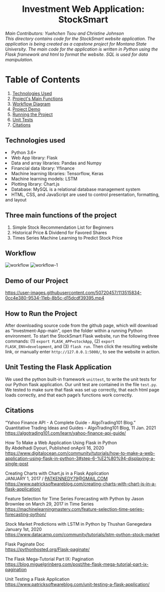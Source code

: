 <h1 align = "center"> Investment Web Application: StockSmart </h1>

_Main Contributors: Yuehchen Tsou and Christine Johnson
<br>This directory contains code for the StockSmart website application. The application is being created as a capstone project for Montana State University. The main code for the application is written in Python using the Flask framework and html to format the website. SQL is used for data manipulation._

# Table of Contents
1. [Technologies Used](#Technologies)
2. [Project's Main Functions](#Three)
3. [Workflow Diagram](#Workflow)
4. [Project Demo](#Demo)
5. [Running the Project](#Running)
6. [Unit Tests](#Testing)
8. [Citations](#Citations)

## Technologies used <a name="Technologies"></a>
<li>Python 3.6+
<li>Web App library: Flask
<li>Data and array libraries: Pandas and Numpy
<li>Financial data library: Yfinance
<li>Machine learning libraries: Tensorflow, Keras
<li>Machine learning models: LSTM
<li>Plotting library: Chart.js
<li>Database: MySQL is a relational database management system
<li>HTML, CSS, and JavaScript are used to control presentation, formatting, and layout 
  
## Three main functions of the project <a name="Three"></a>
1. Simple Stock Recommendation List for Beginners
2. Historical Price & Dividend for Favored Shares
3. Times Series Machine Learning to Predict Stock Price
  
## Workflow
![workflow](https://user-images.githubusercontent.com/50720457/110995530-ba7b1300-8337-11eb-9d2c-49402d4298ca.png)
![workflow-1](https://user-images.githubusercontent.com/50720457/113910757-704e4b80-9796-11eb-8c85-927c33bdaac2.png)

  
## Demo of our Project <a name="Demo"></a>
https://user-images.githubusercontent.com/50720457/113515834-0cc4e380-9534-11eb-8b5c-d15dcdf39395.mp4

## How to Run the Project <a name="Running"></a>
After downloading source code from the github page, which will download as "Investment-App-main", open the folder within a running Python environment. To start the StockSmart Flask website, run the following three commands: (1) `export FLASK_APP=stockApp`, (2) `export FLASK_ENV=development`, and (3) `flask run`. Then click the resulting website link, or manually enter `http://127.0.0.1:5000/`, to see the website in action.

## Unit Testing the Flask Application <a name="Testing"></a>
We used the python built-in framework `unittest`, to write the unit tests for our Python flask application. Our unit test are contained in the file `test.py`. We tested to make sure that flask was set up correctly, that each html page loads correctly, and that each page’s functions work correctly.

## Citations
“Yahoo Finance API - A Complete Guide - AlgoTrading101 Blog.” Quantitative Trading Ideas and Guides - AlgoTrading101 Blog, 11 Jan. 2021 
<br> https://algotrading101.com/learn/yahoo-finance-api-guide/

How To Make a Web Application Using Flask in Python 
<br> By Abdelhadi Dyouri, Published onApril 16, 2020
<br> https://www.digitalocean.com/community/tutorials/how-to-make-a-web-application-using-flask-in-python-3#step-6-%E2%80%94-displaying-a-single-post

Creating Charts with Chart.js in a Flask Application
<br> JANUARY 1, 2017 / PATKENNEDY79@GMAIL.COM
<br> https://www.patricksoftwareblog.com/creating-charts-with-chart-js-in-a-flask-application/

Feature Selection for Time Series Forecasting with Python by Jason Brownlee on March 29, 2017 in Time Series
<br> https://machinelearningmastery.com/feature-selection-time-series-forecasting-python/

Stock Market Predictions with LSTM in Python by Thushan Ganegedara January 1st, 2020
<br> https://www.datacamp.com/community/tutorials/lstm-python-stock-market

Flask Paginate Doc
<br> https://pythonhosted.org/Flask-paginate/

The Flask Mega-Tutorial Part IX: Pagination
<br> https://blog.miguelgrinberg.com/post/the-flask-mega-tutorial-part-ix-pagination

Unit Testing a Flask Application
<br> https://www.patricksoftwareblog.com/unit-testing-a-flask-application/
